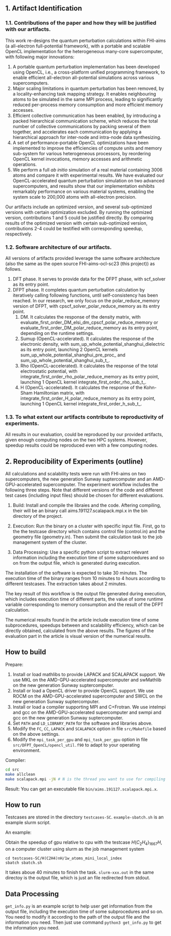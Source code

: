 ## 1. Artifact Identification

### 1.1. Contributions of the paper and how they will be justified with our artifacts.

This work re-designs the quantum perturbation calculations within FHI-aims (a all-electron full-potential framework), with a portable and scalable OpenCL implementation for the heterogeneous many-core supercomputer, with following major innovations:

1. A portable quantum perturbation implementation has been developed using OpenCL, i.e., a cross-platform unified programming framework, to enable efficient all-electron all-potential simulations across various supercomputers.
2. Major scaling limitations in quantum perturbation has been removed, by a locality-enhancing task mapping strategy. It enables neighbouring atoms to be simulated in the same MPI process, leading to significantly reduced per-process memory consumption and more efficient memory accesses.
3. Efficient collective communication has been enabled, by introducing a packed hierarchical communication scheme, which reduces the total number of collective communications by packing several of them together, and accelerates each communication by applying a hierarchical approach for inter-node and intra-node data synthesizing. 
4. A set of performance-portable OpenCL optimizations have been implemented to improve the efficiencies of compute units and memory sub-system for various heterogeneous processors, by reordering OpenCL kernel invocations, memory accesses and arithmetic operations. 
5. We perform a full *ab initio* simulation of a real material containing 3006 atoms and compare it with experimental results. We have evaluated our OpenCL-accelerated quantum perturbation simulation on two advanced supercomputers, and results show that our implementation exhibits remarkably performance on various material systems, enabling the system scale to 200,000 atoms with all-electron precision. 

Our artifacts include an optimized version, and several sub-optimized versions with certain optimization excluded. By running the optimized version, contributions 1 and 5 could be justified directly. By comparing results of the optimized version with certain sub-optimized version, contributions 2-4 could be testified with corresponding speedup, respectively. 

### 1.2. Software architecture of our artifacts.

All versions of artifacts provided leverage the same software architecture (also the same as the open source FHI-aims-ocl-sc23 (this project)) as follows.
1. DFT phase. It serves to provide data for the DFPT phase, with scf_solver as its entry point.
2. DFPT phase. It completes quantum perturbation calculation by iteratively calling following functions, until self-consistency has been reached. In our research, we only focus on the polar_reduce_memory version of DFPT, with cpscf_solver_polar_reduce_memory as its entry point.
    1. DM. It calculates the response of the density matrix, with evaluate_first_order_DM_elsi_dm_cpscf_polar_reduce_memory or evaluate_first_order_DM_polar_reduce_memory as its entry point, depending on the runtime settings.
    2. Sumup (OpenCL-accelerated). It calculates the response of the electronic density, with sum_up_whole_potential_shanghui_dielectric as its entry point, launching 2 OpenCL kernels sum_up_whole_potential_shanghui_pre_proc_ and sum_up_whole_potential_shanghui_sub_t_.
    3. Rho (OpenCL-accelerated). It calculates the response of the total electrostatic potential, with integrate_first_order_rho_polar_reduce_memory as its entry point, launching 1 OpenCL kernel integrate_first_order_rho_sub_t_.
    4. H (OpenCL-accelerated). It calculates the response of the Kohn-Sham Hamiltonian matrix, with integrate_first_order_H_polar_reduce_memory as its entry point, launching 1 OpenCL kernel integrate_first_order_h_sub_t_.

### 1.3. To what extent our artifacts contribute to reproductivity of experiments.

All results in our evaluation, could be reproduced by our provided artifacts, given enough computing nodes on the two HPC systems. However, speedup results could be reproduced even with a few computing nodes.

## 2. Reproducibility of Experiments (outline)

All calculations and scalability tests were run with FHI-aims on two supercomputers, the new generation Sunway suptercomputer and an AMD-GPU-accelerated supercomputer. The experiment workflow includes the following three steps. Note that different versions of the code and different test cases (including input files) should be chosen for different evaluations.

1. Build: Install and compile the libraies and the code. Aftering compiling, their will be an binary call aims.191127.scalapack.mpi.x in the bin directory of the project.
  
2. Execution: Run the binary on a cluster with specific input file. First, go to the the testcase directory which contains control file (control.in) and the geometry file (geometry.in). Then submit the calculation task to the job management system of the cluster.
  
3. Data Processing: Use a specific python script to extract relevant information including the execution time of some subprocedures and so on from the output file, which is generated during execution.
  
The installation of the software is expected to take 30 minutes. The execution time of the binary ranges from 10 minutes to 4 hours according to different testcases. The extraction takes about 2 minutes.

The key result of this workflow is the output file generated during execution, which includes execution time of different parts, the value of some runtime variable corresponding to memory consumption and the result of the DFPT calculation.

The numerical results found in the article include execution time of some subprocedures, speedups between and scalability efficiency, which can be directly obtained, calculated from the above results. The figures of the evaluation part in the article is visual version of the numerical results.

## How to build

Prepare:

1. Install or load mathlibs to provide LAPACK and SCALAPACK support. We use MKL on the AMD-GPU-accelerated supercomputer and swMathlib on the new generation Sunway suptercomputer.
2. Install or load a OpenCL driver to provide OpenCL support. We use ROCM on the AMD-GPU-accelerated supercomputer and SWCL on the new generation Sunway suptercomputer.
3. Install or load a compiler supporting MPI and C+Frotran. We use intelmpi and gcc on the AMD-GPU-accelerated supercomputer and swmpi and gcc on the new generation Sunway suptercomputer.
3. Set `PATH` and `LD_LIBRARY_PATH` for the software and libraries above.
4. Modify the `FC`, `CC`, `LAPACK` and `SCALAPACK` option in file `src/Makefile` based on the above settings.
5. Modify the `mpi_task_per_gpu` and `mpi_task_per_gpu` option in file `src/DFPT_OpenCL/opencl_util.f90` to adapt to your operating environment.

Compiler:
```sh
cd src
make allclean
make scalapack.mpi -jN # N is the thread you want to use for compiling
```

Result:
You can get an executable file `bin/aims.191127.scalapack.mpi.x`.

## How to run

Testcases are stored in the directory `testcases-SC`. `example-sbatch.sh` is an example slurm script.

An example:

Obtain the speedup of gpu relative to cpu with the testcase $H(C_2H_4)_{1667}H$, on a computer cluster using slurm as the job management system

```
cd testcases-SC/H(C2H4)nH/1w_atoms_mini_local_index
sbatch sbatch.sh
```

It takes aboue 40 minutes to finish the task. `slurm-xxx.out` in the same directoy is the output file, which is just an file redirected from stdout.

## Data Processing

`get_info.py` is an example script to help user get information from the output file, including the execution time of some subprocedures and so on. You need to modify it according to the path of the output file and the information you need. Then just use command `python3 get_info.py` to get the information you need.